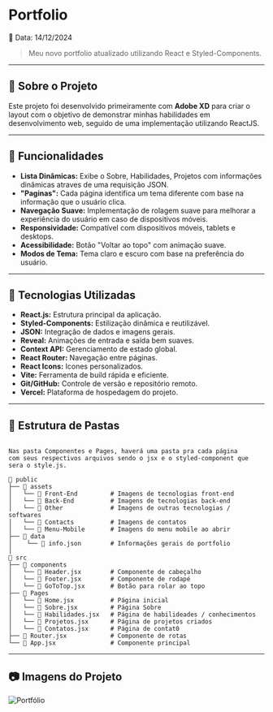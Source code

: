 # **Portfolio**

📅 Data: 14/12/2024

> Meu novo portfolio atualizado utilizando React e Styled-Components.

---

## **📌 Sobre o Projeto**

Este projeto foi desenvolvido primeiramente com **Adobe XD** para criar o layout com o objetivo de demonstrar minhas habilidades em desenvolvimento web, seguido de uma implementação utilizando ReactJS.

---

## **🎨 Funcionalidades**

- **Lista Dinâmicas:** Exibe o Sobre, Habilidades, Projetos com informações dinâmicas atraves de uma requisição JSON.
- **"Paginas":** Cada página identifica um tema diferente com base na informação que o usuário clica.
- **Navegação Suave:** Implementação de rolagem suave para melhorar a experiência do usuário em caso de dispositivos móveis.
- **Responsividade:** Compatível com dispositivos móveis, tablets e desktops.
- **Acessibilidade:** Botão "Voltar ao topo" com animação suave.
- **Modos de Tema:** Tema claro e escuro com base na preferência do usuário.

---

## **🚀 Tecnologias Utilizadas**

- **React.js:** Estrutura principal da aplicação.
- **Styled-Components:** Estilização dinâmica e reutilizável.
- **JSON:** Integração de dados e imagens gerais.
- **Reveal:** Animações de entrada e saída bem suaves.
- **Context API:** Gerenciamento de estado global.
- **React Router:** Navegação entre páginas.
- **React Icons:** Icones personalizados.
- **Vite:** Ferramenta de build rápida e eficiente.
- **Git/GitHub:** Controle de versão e repositório remoto.
- **Vercel:** Plataforma de hospedagem do projeto.

---

## **📂 Estrutura de Pastas**

```plaintext

Nas pasta Componentes e Pages, haverá uma pasta pra cada página 
com seus respectivos arquivos sendo o jsx e o styled-component que sera o style.js.

📁 public
├── 📁 assets
│   └── 📁 Front-End         # Imagens de tecnologias front-end
│   └── 📁 Back-End          # Imagens de tecnologias back-end
│   └── 📁 Other             # Imagens de outras tecnologias / softwares
│   └── 📁 Contacts          # Imagens de contatos
│   └── 📁 Menu-Mobile       # Imagens do menu mobile ao abrir
├── 📁 data
│    └── 📄 info.json        # Informações gerais do portfolio
│
📁 src
├── 📁 components
│   └── 📄 Header.jsx        # Componente de cabeçalho
│   └── 📄 Footer.jsx        # Componente de rodapé
│   └── 📄 GoToTop.jsx       # Botão para rolar ao topo
├── 📁 Pages
│   └── 📄 Home.jsx          # Página inicial
│   └── 📄 Sobre.jsx         # Página Sobre
│   └── 📄 Habilidades.jsx   # Página de habilideades / conhecimentos
│   └── 📄 Projetos.jsx      # Página de projetos criados
│   └── 📄 Contatos.jsx      # Página de contat0
├── 📄 Router.jsx            # Componente de rotas
└── 📄 App.jsx               # Componente principal
```

---

## **📷 Imagens do Projeto**

![Portfólio](https://github.com/user-attachments/assets/c38a47e3-fb2b-4e3c-9809-1a9db591ab71)
